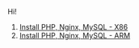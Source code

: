 Hi!

1. [Install PHP, Nginx, MySQL - X86](https://github.com/ice-s/setup/tree/main/centos-php-nginx)  
1. [Install PHP, Nginx, MySQL - ARM](https://github.com/ice-s/setup/tree/main/centos-php-nginx-arch)  